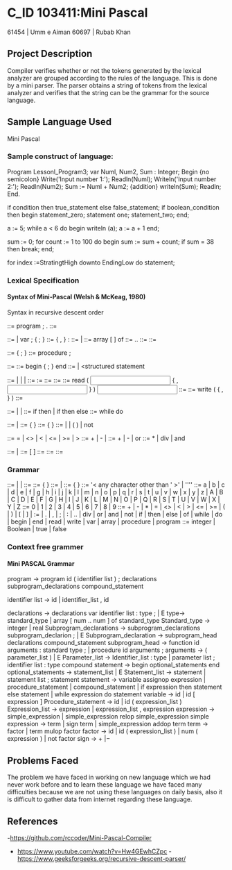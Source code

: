 # C_ID 103411:Mini Pascal 

61454 | Umm e Aiman
60697 | Rubab Khan 

## Project Description 
Compiler verifies whether or not the tokens generated by the lexical analyzer are grouped according to the  rules of the language. This is done by a mini parser. The parser obtains a string of tokens from the lexical analyzer and verifies that the string can be the grammar for the source language.
## Sample Language Used 
Mini Pascal 
### Sample construct of language:
Program Lessonl_Program3;
var
Numl, Num2, Sum : Integer; 
Begin {no semicolon}
      Write('Input number 1:');
      Readln(Numl);
      Writeln('Input number 2:');
      Readln(Num2); Sum := Numl + Num2; {addition}
      writeln(Sum); Readln; 
End. 


if condition
     then true_statement 
     else false_statement; 
if boolean_condition then 
begin 
      statement_zero;
      statement one;
      statement_two;
end; 


a := 5;
while a < 6 do 
begin
  writeln (a);
  a := a + 1 
  end; 
  
sum := 0;
for count := 1 to 100 do 
begin 
  sum := sum + count; 
  if sum = 38 then break;
end;

for index :=StratingtHigh downto EndingLow do
   statement;

### Lexical Specification
#### Syntax of Mini-Pascal (Welsh & McKeag, 1980)
Syntax in recursive descent order

<program> ::= program <identifier> ; <block> .
<block> ::= <variable declaration part>
            <procedure declaration part>
            <statement part>
  
<variable declaration part> ::= <empty> |
            var <variable declaration> ;
            { <variable declaration> ; }
<variable declaration> ::= <identifier > { , <identifier> } : <type>
<type> ::= <simple type> | <array type>
<array type> ::= array [ <index range> ] of <simple type>
<index range> ::= <integer constant> .. <integer constant>
<simple type> ::= <type identifier>
<type identifier> ::= <identifier>

<procedure declaration part> ::= { <procedure declaration> ; }
<procedure declaration> ::= procedure <identifier> ; <block>

<statement part> ::= <compound statement>
<compound statement> ::= begin <statement>{ ; <statement> } end
<statement> ::= <simple statement> | <structured statement

<simple statement> ::= <assignment statement> | <procedure statement> |
<read statement> | <write statement>
<assignment statement> ::= <variable> := <expression>
<procedure statement> ::= <procedure identifier>
<procedure identifier> ::= <identifier>
<read statement> ::= read ( <input variable> { , <input variable> } )
<input variable> ::= <variable>
<write statement> ::= write ( <output value> { , <output value> } )
<output value> ::= <expression>

<structured statement>::= <compound statement> | <if statement>|<while statement>
<if statement>::= if <expression> then <statement> |
                  if <expression> then <statement> else <statement>
<while statement> ::= while <expression> do <statement>

<expression> ::= <simple expression> |
                 <simple expression> <relational operator> <simple expression>
<simple expression> ::= <sign> <term> { <adding operator> <term> }
<term> ::= <factor> { <multiplying operator> <factor> }
<factor> ::= <variable> | <constant> | ( <expression> ) | not <factor>


<relational operator> ::= = | <> | < | <= | >= | >
<sign> ::= + | - | <empty>
<adding operator> ::= + | - | or
<multiplying operator> ::= * | div | and


<variable> ::= <entire variable> | <indexed variable>
<indexed variable> ::= <array variable> [ <expression> ]
<array variable> ::= <entire variable>
<entire variable> ::= <variable identifier>
<variable identifier> ::= <identifier>


### Grammar
<constant> ::= <integer constant> | <character constant> | <constant identifier>
<constant identifier> ::= <identifier>
<identifier> ::= <letter> { <letter or digit> }
<letter or digit> ::= <letter> | <digit>
<integer constant> ::= <digit> { <digit> }
<character constant> ::= '< any character other than ' >' | ''''
  <letter> ::= a | b | c | d | e | f | g | h | i | j | k | l | m | n | o | p | q | r | s | t | u | v | w | x | y | z | A | B | C | D | E | F | G | H | I | J | K | L | M | N | O | P
| Q | R | S | T | U | V | W | X | Y | Z
<digit> ::= 0 | 1 | 2 | 3 | 4 | 5 | 6 | 7 | 8 | 9
<special symbol> ::= + | - | * | = | <> | < | > | <= | >= |
( | ) | [ | ] | := | . | , | ; | : | .. | div | or |
and | not | if | then | else | of | while | do | begin | end | read | write | var | array | procedure | program
<predefined identifier> ::= integer | Boolean | true | false
 
 ### Context free grammer
  #### Mini PASCAL Grammar
  program → 
  program id ( identifier list ) ; 
  declarations
  subprogram_declarations 
  compound_statement
   
  identifier list →
  id 
  | identifier_list , id 
  
  declarations →
             declarations var identifier list : type ; 
             | E
   type→
        standard_type
        | array [ num .. num ] of standard_type 
 Standard_type → 
integer
| real 
Subprogram_declarations → 
         subprogram_declarations subprogram_declarion ;
          | E 
Subprogram_declaration → 
         subprogram_head declarations compound_statement
subprogram_head → 
          function id arguments : standard type ;
          | procedure id arguments ;
 arguments → 
           ( parameter_list )
           | E
 Parameter_list → 
           Identifier_list : type 
           | parameter list ; identifier list : type
           compound statement → 
           begin
           optional_statements
           end 
           optional_statements →
           statement_list
           | E
  Statement_list → 
           statement 
           | statement list ; statement
statement → 
           variable assignop expression
           | procedure_statement 
           | compound_statement
           | if expression then statement else statement
           | while expression do statement
 variable → 
           id 
           | id [ expression ]
Procedure_statement → 
          id
          | id ( expression_list ) 
Expression_list → 
          expression
          | expression_list , expression
expression →
          simple_expression 
         | simple_expression relop simple_expression
simple expression →
          term
          | sign term 
          | simple_expression addop term 
term → 
          factor 
          | term mulop factor 
factor →
          id 
          | id ( expression_list ) 
          | num 
          ( expression )
          | not factor 
sign → 
           + |−

	 

## Problems Faced
The problem we have faced in working on new language which we had never work before and to learn these language we have faced many difficulties because we are not using these languages on daily basis, also it is difficult to gather data from internet regarding these language.

## References

-https://github.com/rccoder/Mini-Pascal-Compiler
- https://www.youtube.com/watch?v=Hw4GEwhCZpc 
-https://www.geeksforgeeks.org/recursive-descent-parser/

